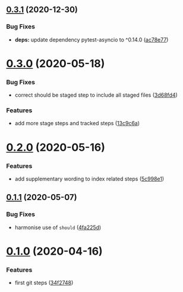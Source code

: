 ## [0.3.1](https://github.com/opinionated-digital-center/behave4git/compare/v0.3.0...v0.3.1) (2020-12-30)


### Bug Fixes

* **deps:** update dependency pytest-asyncio to ^0.14.0 ([ac78e77](https://github.com/opinionated-digital-center/behave4git/commit/ac78e770c7974c84b8fff129d8523d210c2846ea))

# [0.3.0](https://github.com/opinionated-digital-center/behave4git/compare/v0.2.0...v0.3.0) (2020-05-18)


### Bug Fixes

* correct should be staged step to include all staged files ([3d68fd4](https://github.com/opinionated-digital-center/behave4git/commit/3d68fd400b36d15a1e791efdbff819e310819541))


### Features

* add more stage steps and tracked steps ([13c9c6a](https://github.com/opinionated-digital-center/behave4git/commit/13c9c6a0102f7d50200aee35c6ecd28aa2dbf7fd))

# [0.2.0](https://github.com/opinionated-digital-center/behave4git/compare/v0.1.1...v0.2.0) (2020-05-16)


### Features

* add supplementary wording to index related steps ([5c998e1](https://github.com/opinionated-digital-center/behave4git/commit/5c998e1e80375878c1ed5ca744bd71834b5de35e))

## [0.1.1](https://github.com/opinionated-digital-center/behave4git/compare/v0.1.0...v0.1.1) (2020-05-07)


### Bug Fixes

* harmonise use of `should` ([4fa225d](https://github.com/opinionated-digital-center/behave4git/commit/4fa225dcb219d12b2f881b5b82919ea5bd55af1c))

# [0.1.0](https://github.com/opinionated-digital-center/behave4git/compare/v0.0.0...v0.1.0) (2020-04-16)


### Features

* first git steps ([34f2748](https://github.com/opinionated-digital-center/behave4git/commit/34f2748e71ab5771cc6726f6bc50493c50a46d19))
